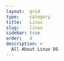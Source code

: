 ```yaml
---
layout:  grid
type:    category
title:   Linux
slug:    linux
sidebar: true
order:   4
description: >
  All About Linux OS
---
```

